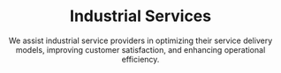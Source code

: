---
layout: sub-industry
parent: Manufacturing
order: 3
title: "Industrial Services"
subtitle: "We assist industrial service providers in optimizing their service delivery models, improving customer satisfaction, and enhancing operational efficiency."

challenges:
  - "Service delivery efficiency and consistency"
  - "Asset management and maintenance optimization"
  - "Customer experience enhancement"
  - "Digital transformation of service operations"

solutions:
  - title: "Service Delivery Optimization"
    content:
      - "Route optimization and scheduling enhancements"
      - "Predictive maintenance implementation"
      - "Remote monitoring and IoT integration"
  - title: "Customer Experience Enhancement"
    content:
      - "Self-service portal development"
      - "Proactive communication strategies"
      - "Data-driven personalization initiatives"
  - title: "Digital Transformation of Field Operations"
    content:
      - "Mobile workforce enablement"
      - "AI-powered diagnostics and troubleshooting"

outcomes:
  - "25-35% improvement in first-time fix rates"
  - "20-30% reduction in mean time to repair"
  - "Increased customer satisfaction and loyalty"
  - "Enhanced service profitability and revenue growth"

why_choose:
  - "Industrial Services Expertise: Comprehensive understanding of service delivery challenges."
  - "Operational Excellence: Streamlining service processes for improved efficiency."
  - "Customer-Centric Solutions: Enhancing customer experiences through personalized strategies."
  - "Digital Innovation: Leveraging technology to transform field operations."
  - "Collaborative Partnership: Working closely with your team to ensure tailored and effective solutions."

cta-title: "Ready to optimize your Industrial Services operations?"
cta: "Contact SLKone today to discover how our specialized services can enhance your service delivery and customer satisfaction."
icon: "fa-container"
color: "sand"
image: "/assets/images/backgrounds/industrial-services.webp"
permalink: /industries/manufacturing/industrial-services
redirect_to: /industries/manufacturing#industrial-services
---